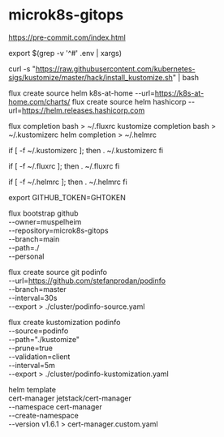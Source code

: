 # microk8s-gitops

https://pre-commit.com/index.html

export $(grep -v '^#' .env | xargs)

curl -s "https://raw.githubusercontent.com/kubernetes-sigs/kustomize/master/hack/install_kustomize.sh"  | bash

flux create source helm k8s-at-home --url=https://k8s-at-home.com/charts/
flux create source helm hashicorp --url=https://helm.releases.hashicorp.com


flux completion bash > ~/.fluxrc
kustomize completion bash > ~/.kustomizerc
helm completion > ~/.helmrc

if [ -f ~/.kustomizerc ]; then
. ~/.kustomizerc
fi

if [ -f ~/.fluxrc ]; then
. ~/.fluxrc
fi

if [ -f ~/.helmrc ]; then
. ~/.helmrc
fi

export GITHUB_TOKEN=GHTOKEN

flux bootstrap github \
--owner=muspelheim \
--repository=microk8s-gitops \
--branch=main \
--path=./ \
--personal


flux create source git podinfo \
--url=https://github.com/stefanprodan/podinfo \
--branch=master \
--interval=30s \
--export > ./cluster/podinfo-source.yaml

flux create kustomization podinfo \
--source=podinfo \
--path="./kustomize" \
--prune=true \
--validation=client \
--interval=5m \
--export > ./cluster/podinfo-kustomization.yaml


helm template \
cert-manager jetstack/cert-manager \
--namespace cert-manager \
--create-namespace \
--version v1.6.1 > cert-manager.custom.yaml